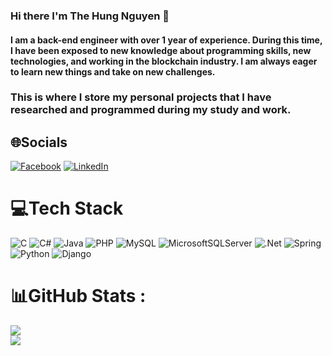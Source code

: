 
### Hi there I'm The Hung Nguyen 👋
#### I am a back-end engineer with over 1 year of experience. During this time, I have been exposed to new knowledge about programming skills, new technologies, and working in the blockchain industry. I am always eager to learn new things and take on new challenges.
### This is where I store my personal projects that I have researched and programmed during my study and work.

## 🌐Socials
[![Facebook](https://img.shields.io/badge/Facebook-%231877F2.svg?logo=Facebook&logoColor=white)](https://facebook.com//hungnguyen8a1/) [![LinkedIn](https://img.shields.io/badge/LinkedIn-%230077B5.svg?logo=linkedin&logoColor=white)](https://linkedin.com/in//thehungnguyenct/)

# 💻Tech Stack
![C](https://img.shields.io/badge/c-%2300599C.svg?style=for-the-badge&logo=c&logoColor=white) ![C#](https://img.shields.io/badge/c%23-%23239120.svg?style=for-the-badge&logo=c-sharp&logoColor=white) ![Java](https://img.shields.io/badge/java-%23ED8B00.svg?style=for-the-badge&logo=java&logoColor=white) ![PHP](https://img.shields.io/badge/php-%23777BB4.svg?style=for-the-badge&logo=php&logoColor=white) ![MySQL](https://img.shields.io/badge/mysql-%2300f.svg?style=for-the-badge&logo=mysql&logoColor=white) ![MicrosoftSQLServer](https://img.shields.io/badge/Microsoft%20SQL%20Sever-CC2927?style=for-the-badge&logo=microsoft%20sql%20server&logoColor=white) ![.Net](https://img.shields.io/badge/.NET-5C2D91?style=for-the-badge&logo=.net&logoColor=white) ![Spring](https://img.shields.io/badge/spring-%236DB33F.svg?style=for-the-badge&logo=spring&logoColor=white) ![Python](https://img.shields.io/badge/python-3670A0?style=for-the-badge&logo=python&logoColor=ffdd54) ![Django](https://img.shields.io/badge/django-%23092E20.svg?style=for-the-badge&logo=django&logoColor=white)
# 📊GitHub Stats :
![](https://github-readme-stats.vercel.app/api?username=hungctu&theme=dark&hide_border=false&include_all_commits=false&count_private=false)<br/>
![](https://github-readme-streak-stats.herokuapp.com/?user=hungctu&theme=dark&hide_border=false)<br/>


